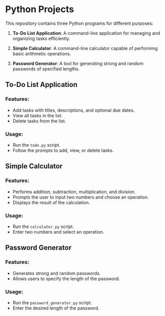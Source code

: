# Python Projects

This repository contains three Python programs for different purposes:

1. **To-Do List Application**: A command-line application for managing and organizing tasks efficiently.

2. **Simple Calculator**: A command-line calculator capable of performing basic arithmetic operations.

3. **Password Generator**: A tool for generating strong and random passwords of specified lengths.

## To-Do List Application

### Features:
- Add tasks with titles, descriptions, and optional due dates.
- View all tasks in the list.
- Delete tasks from the list.

### Usage:
- Run the `todo.py` script.
- Follow the prompts to add, view, or delete tasks.

## Simple Calculator

### Features:
- Performs addition, subtraction, multiplication, and division.
- Prompts the user to input two numbers and choose an operation.
- Displays the result of the calculation.

### Usage:
- Run the `calculator.py` script.
- Enter two numbers and select an operation.

## Password Generator

### Features:
- Generates strong and random passwords.
- Allows users to specify the length of the password.

### Usage:
- Run the `password_generator.py` script.
- Enter the desired length of the password.
